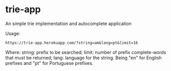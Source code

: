 # trie-app
An simple trie implementation and autocomplete application

Usage:
```
https://trie-app.herokuapp.com/?string=am&lang=pt&limit=16
```

Where:
string: prefix to be searched;
limit: number of prefix complete-words that must be returned;
lang: language for the string. Being "en" for English prefixes and "pt" for Portuguese prefixes.


